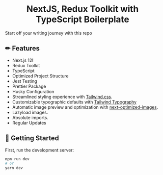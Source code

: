 <h1 align="center">
  NextJS, Redux Toolkit with TypeScript Boilerplate
</h1>

Start off your writing journey with this repo

## ✏ Features

- Next.js 12! 
- Redux Toolkit
- TypeScript
- Optimized Project Structure
- Jest Testing
- Prettier Package
- Husky Configuration
- Streamlined styling experience with [Tailwind.css](https://tailwindcss.com/).
- Customizable typographic defaults with [Tailwind Typography](https://github.com/tailwindlabs/tailwindcss-typography)
- Automatic image preview and optimization with [next-optimized-images](https://github.com/cyrilwanner/next-optimized-images).
- Lazyload images.
- Absolute imports.
- Regular Updates

## 🚀 Getting Started

First, run the development server:

```bash
npm run dev
# or
yarn dev
```
